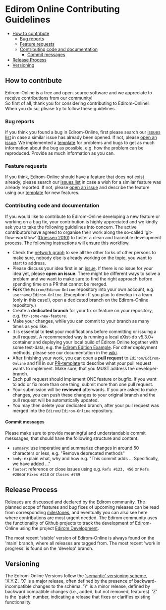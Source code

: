 # Edirom Online Contributing Guidelines

- [How to contribute](#how-to-contribute)
  * [Bug reports](#bug-reports)
  * [Feature requests](#feature-requests)
  * [Contributing code and documentation](#contributing-code-and-documentation)
    + [Commit messages](#commit-messages) 
- [Release Process](#release-process)
- [Versioning](#versioning)

## How to contribute

Edirom-Online is a free and open-source software and we appreciate to receive contributions from our community!  
So first of all, thank you for considering contributing to Edirom-Online! When you do so, please try to follow these guidelines.

### Bug reports

If you think you found a bug in Edirom-Online, first please search our [issues list](https://github.com/Edirom/Edirom-Online/issues) in case a similar issue has already been opened. If not, please [open an issue](https://github.com/Edirom/Edirom-Online/issues/new?assignees=&labels=&projects=&template=problem-report.md&title=%5BBUG%5D). We implemented a [template](https://github.com/Edirom/Edirom-Online/blob/develop/.github/ISSUE_TEMPLATE/problem-report.md) for problems and bugs to get as much information about the bug as possible, e.g. how the problem can be reproduced. Provide as much information as you can.

### Feature requests

If you think, Edirom-Online should have a feature that does not exist already, please search our [issues list](https://github.com/Edirom/Edirom-Online/issues) in case a wish for a similar feature was already reported. If not, please [open an issue](https://github.com/Edirom/Edirom-Online/issues/new?assignees=&labels=Type%3A+feature+request&projects=&template=feature_request.md&title=%5Bftr%5D) and describe the feature using our [template](https://github.com/Edirom/Edirom-Online/blob/develop/.github/ISSUE_TEMPLATE/feature_request.md) for new features. 

### Contributing code and documentation

If you would like to contribute to Edirom-Online developing a new feature or working on a bug fix, your contribution is highly appreciated and we kindly ask you to take the following guidelines into concern. 
The active contributors have agreed to organise their work along the so-called 'git-flow-workflow' ([Driessen 2010](https://nvie.com/posts/a-successful-git-branching-model/)) to foster a clean and traceable development process. The following instructions will ensure this workflow.

* Check the [network graph](https://github.com/Edirom/Edirom-Online/network) to see all the other forks of other persons to make sure, nobody else is already working on the topic, you want to start to address.
* Please discuss your idea first in an [issue](https://github.com/Edirom/Edirom-Online/issues). If there is no issue for your idea yet, please **open an issue**. There might be different ways to solve a problem and we want to make sure to find the right approach before spending time on a PR that cannot be merged.
* **Fork** the `Edirom/Edirom-Online` repository into your own account, e.g. `username/Edirom-Online`. (Exception: If you plan to develop in a team (only in this case!), open a dedicated branch on the Edirom-Online repository.)
* Create a **dedicated branch** for your fix or feature on your repository, e.g. `ftr-some-new-feature`.
* Make your changes, while you can commit to your branch as many times as you like.
* It is essential to **test** your modifications before committing or issuing a pull request. A recommended way is running a local eXist-db v5.3.0+ container and deploying your local build of Edirom Online together with some test-data, e.g. the [Edirom Edition Example](https://github.com/Edirom/EditionExample). For other deployment methods, please see our documentation in the [wiki](https://github.com/Edirom/Edirom-Online/wiki). 
* After finishing your work, you can open a **pull request** to `Edirom/Edirom-Online` and fill in our [PR-template](https://github.com/Edirom/Edirom-Online/tree/develop/.github/pull_request_template.md) to describe what your pull request wants to implement. Make sure, that you MUST address the developer-branch.
* Each pull request should implement ONE feature or bugfix. If you want to add or fix more than one thing, submit more than one pull request.
* Your submission will be **reviewed** afterwards. If you are asked to make changes, you can push these changes to your original branch and the pull request will be automatically updated.
* You may then delete your dedicated branch, after your pull request was merged into the `Edirom/Edirom-Online` repository.

#### Commit messages

Please make sure to provide meaningful and understandable commit messsages, that should have the following structure and content:
* `summary`: use imperative and summarize changes in around 50 characters or less, e.g. "Remove deprecated methods"  
* `body`: explain what, why and how e.g. "This commit adds ... Specifically, we have added ..."
* `footer`: reference or close issues using e.g. `Refs #123, 456` or `Refs #206`or `Fixes #210` or `Closes #789`

## Release Process

Releases are discussed and declared by the Edirom community. The planned scope of features and bug fixes of upcoming releases can be read from corresponding [milestones](https://github.com/Edirom/Edirom-Online/milestones), and eventually you can also see here  where contributions are most urgent needed. The Edirom community uses the functionality of Github projects to track the development of Edirom-Online using the project [Edirom Development](https://github.com/orgs/Edirom/projects/4/views/1). 

The most recent 'stable' version of Edirom-Online is always found on the 'main' branch, where all releases are tagged from. The most recent 'work in progress' is found on the 'develop' branch. 

## Versioning

The Edirom-Online Versions follow the ['semantic' versioning scheme](http://semver.org), 'X.Y.Z'. 'X' is a major release, often defined by the presence of backward-incompatible changes to the schema. 'Y' is a minor release, defined by backward compatible changes (i.e., added, but not removed, features). 'Z' is the 'patch' number, indicating a release that fixes or clarifies existing functionality.



